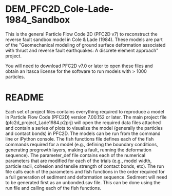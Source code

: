 # DEM_PFC2D_Cole-Lade-1984_Sandbox
This is the general Particle Flow Code 2D (PFC2D v7) to reconstruct the reverse fault sandbox model in Cole &amp; Lade (1984). These models are part of the "Geomechanical modeling of ground surface deformation associated with thrust and reverse fault earthquakes: A discrete element approach" project. 

You will need to download PFC2D v7.0 or later to open these files and obtain an Itasca license for the software to run models with > 1000 particles. 

# README
Each set of project files contains everything required to reproduce a model in Particle Flow Code (PFC2D) version 7.00.152 or later. The main project file (pfc2d_project_Lade1984.p2prj) will open the required data files attached and contain a series of plots to visualize the model (generally the particles and contact bonds) in PFC2D. The models can be run from the command line or iPython console. The fish functions file defines each of the fish commands required for a model (e.g., defining the boundary conditions, generating pregrowth layers, making a fault, running the deformation sequence). The parameter_def file contains each of the numerical parameters that are modified for each of the trials (e.g., model width, particle radii, cohesion and tensile strength of contact bonds, etc). The run file calls each of the parameters and fish functions in the order required for a full generation of sediment and deformation sequence. Sediment will need to be generated first as an unbonded.sav file. This can be done using the run file and calling each of the fish functions. 

